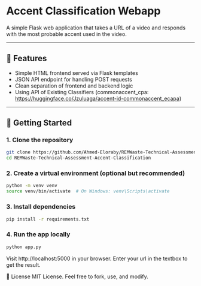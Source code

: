# Accent Classification Webapp

A simple Flask web application that takes a URL of a video and responds with the most probable accent used in the video.

---

## 🧰 Features

- Simple HTML frontend served via Flask templates
- JSON API endpoint for handling POST requests
- Clean separation of frontend and backend logic
- Using API of Existing Classifiers (commonaccent_cpa: https://huggingface.co/Jzuluaga/accent-id-commonaccent_ecapa)

---

## 🚀 Getting Started

### 1. Clone the repository

`````bash
git clone https://github.com/Ahmed-Eloraby/REMWaste-Technical-Assessment-Accent-Classification
cd REMWaste-Technical-Assessment-Accent-Classification
`````
### 2. Create a virtual environment (optional but recommended)
`````bash
python -m venv venv
source venv/bin/activate  # On Windows: venv\Scripts\activate
`````
### 3. Install dependencies
`````bash
pip install -r requirements.txt
`````
### 4. Run the app locally
`````bash
python app.py
`````

Visit http://localhost:5000 in your browser.
Enter your url in the textbox to get the result.


🤝 License
MIT License. Feel free to fork, use, and modify.
